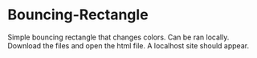 # Bouncing-Rectangle

Simple bouncing rectangle that changes colors. Can be ran locally. Download the files and open the html file. A localhost site should appear. 
